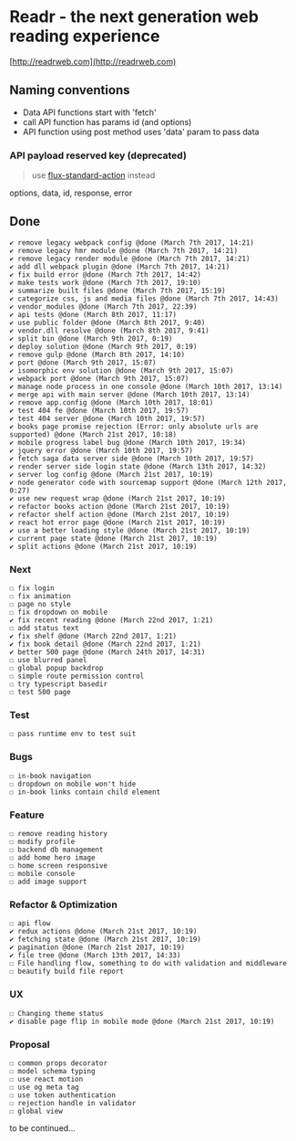 # Readr - the next generation web reading experience

[http://readrweb.com](http://readrweb.com)

## Naming conventions
* Data API functions start with 'fetch'
* call API function has params id (and options)
* API function using post method uses 'data' param to pass data

### API payload reserved key (deprecated)

> use [flux-standard-action](https://github.com/acdlite/flux-standard-action) instead

options, data, id, response, error

## Done
	✔ remove legacy webpack config @done (March 7th 2017, 14:21)
	✔ remove legacy hmr module @done (March 7th 2017, 14:21)
	✔ remove legacy render module @done (March 7th 2017, 14:21)
	✔ add dll webpack plugin @done (March 7th 2017, 14:21)
	✔ fix build error @done (March 7th 2017, 14:42)
	✔ make tests work @done (March 7th 2017, 19:10)
	✔ summarize built files @done (March 7th 2017, 15:19)
	✔ categorize css, js and media files @done (March 7th 2017, 14:43)
	✔ vendor_modules @done (March 7th 2017, 22:39)
	✔ api tests @done (March 8th 2017, 11:17)
	✔ use public folder @done (March 8th 2017, 9:40)
	✔ vendor.dll resolve @done (March 8th 2017, 9:41)
	✔ split bin @done (March 9th 2017, 0:19)
	✔ deploy solution @done (March 9th 2017, 0:19)
	✔ remove gulp @done (March 8th 2017, 14:10)
	✔ port @done (March 9th 2017, 15:07)
	✔ isomorphic env solution @done (March 9th 2017, 15:07)
	✔ webpack port @done (March 9th 2017, 15:07)
	✔ manage node process in one console @done (March 10th 2017, 13:14)
	✔ merge api with main server @done (March 10th 2017, 13:14)
	✔ remove app.config @done (March 10th 2017, 18:01)
	✔ test 404 fe @done (March 10th 2017, 19:57)
	✔ test 404 server @done (March 10th 2017, 19:57)
	✔ books page promise rejection (Error: only absolute urls are supported) @done (March 21st 2017, 10:18)
	✔ mobile progress label bug @done (March 10th 2017, 19:34)
	✔ jquery error @done (March 10th 2017, 19:57)
	✔ fetch saga data server side @done (March 10th 2017, 19:57)
	✔ render server side login state @done (March 13th 2017, 14:32)
	✔ server log config @done (March 21st 2017, 10:19)
	✔ node generator code with sourcemap support @done (March 12th 2017, 0:27)
	✔ use new request wrap @done (March 21st 2017, 10:19)
	✔ refactor books action @done (March 21st 2017, 10:19)
	✔ refactor shelf action @done (March 21st 2017, 10:19)
	✔ react hot error page @done (March 21st 2017, 10:19)
	✔ use a better loading style @done (March 21st 2017, 10:19)
	✔ current page state @done (March 21st 2017, 10:19)
	✔ split actions @done (March 21st 2017, 10:19)

### Next
	☐ fix login
	☐ fix animation
	☐ page no style
	☐ fix dropdown on mobile
	✔ fix recent reading @done (March 22nd 2017, 1:21)
	☐ add status text
	✔ fix shelf @done (March 22nd 2017, 1:21)
	✔ fix book detail @done (March 22nd 2017, 1:21)
	✔ better 500 page @done (March 24th 2017, 14:31)
	☐ use blurred panel
	☐ global popup backdrop
	☐ simple route permission control
	☐ try typescript basedir
	☐ test 500 page

### Test
	☐ pass runtime env to test suit

### Bugs
	☐ in-book navigation
	☐ dropdown on mobile won't hide
	☐ in-book links contain child element

### Feature
	☐ remove reading history
	☐ modify profile
	☐ backend db management
	☐ add home hero image
	☐ home screen responsive
	☐ mobile console
	☐ add image support

### Refactor & Optimization
	☐ api flow
	✔ redux actions @done (March 21st 2017, 10:19)
	✔ fetching state @done (March 21st 2017, 10:19)
	✔ pagination @done (March 21st 2017, 10:19)
	✔ file tree @done (March 13th 2017, 14:33)
	☐ File handling flow, something to do with validation and middleware
	☐ beautify build file report

### UX
	☐ Changing theme status
	✔ disable page flip in mobile mode @done (March 21st 2017, 10:19)

### Proposal
	☐ common props decorator
	☐ model schema typing
	☐ use react motion
	☐ use og meta tag
	☐ use token authentication
	☐ rejection handle in validator
	☐ global view

to be continued...
